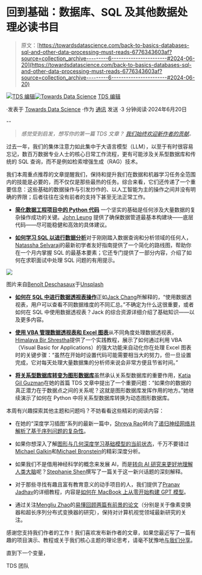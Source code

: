 # 回到基础：数据库、SQL 及其他数据处理必读书目

> 原文：[https://towardsdatascience.com/back-to-basics-databases-sql-and-other-data-processing-must-reads-6776343603af?source=collection_archive---------6-----------------------#2024-06-20](https://towardsdatascience.com/back-to-basics-databases-sql-and-other-data-processing-must-reads-6776343603af?source=collection_archive---------6-----------------------#2024-06-20)

[](https://towardsdatascience.medium.com/?source=post_page---byline--6776343603af--------------------------------)[![TDS 编辑](../Images/4b2d1beaf4f6dcf024ffa6535de3b794.png)](https://towardsdatascience.medium.com/?source=post_page---byline--6776343603af--------------------------------)[](https://towardsdatascience.com/?source=post_page---byline--6776343603af--------------------------------)[![Towards Data Science](../Images/a6ff2676ffcc0c7aad8aaf1d79379785.png)](https://towardsdatascience.com/?source=post_page---byline--6776343603af--------------------------------) [TDS 编辑](https://towardsdatascience.medium.com/?source=post_page---byline--6776343603af--------------------------------)

·发表于 [Towards Data Science](https://towardsdatascience.com/?source=post_page---byline--6776343603af--------------------------------) ·作为 [通讯]( /newsletter?source=post_page---byline--6776343603af--------------------------------) 发送 ·3 分钟阅读·2024年6月20日

--

> *感觉受到启发，想写你的第一篇 TDS 文章？* [*我们始终欢迎新作者的贡献*](http://bit.ly/write-for-tds)*。*

过去一年，我们的集体注意力如此集中于大语言模型（LLM），以至于有时很容易忘记，数百万数据专业人士的核心日常工作流程，更有可能涉及关系型数据库和传统的 SQL 查询，而不是例如检索增强生成（RAG）技术。

我们本周重点推荐的文章提醒我们，保持和提升我们在数据和机器学习任务全范围内的技能是必要的，而不仅仅是那些最热的任务。综合来看，它们还传递了一个重要信息：这些基础的数据操作与引发炒作的、以人工智能为主的操作之间并没有明确的界限；后者往往在没有前者的支持下甚至无法正常工作。

+   [**简化数据工程项目中的 Python 代码**](/simplifying-the-python-code-for-data-engineering-projects-95f0c41dc58a) 一个坚实的基础是任何涉及大量数据的复杂操作成功的关键。[John Leung](https://medium.com/u/6125e8835d3b?source=post_page---user_mention--6776343603af--------------------------------) 提供了确保数据管道最基本构建块——底层代码——尽可能稳健和高效的具体建议。

+   [**如何学习 SQL 以进行数据分析**](/how-to-learn-sql-for-data-analytics-5e50fa343b72)对于刚刚踏入数据查询和分析领域的任何人，[Natassha Selvaraj](https://medium.com/u/6a2ef1b1f09d?source=post_page---user_mention--6776343603af--------------------------------)的最新初学者友好指南提供了一个简化的路线图，帮助你在一个月内掌握 SQL 的最基本要素；它还专门提供了一部分内容，介绍了如何在求职面试中处理 SQL 问题的有用提示。

![](../Images/04b1aff3cb5abe5d250916c653626322.png)

图片来自[Benoît Deschasaux](https://unsplash.com/@benowa?utm_source=medium&utm_medium=referral)于[Unsplash](https://unsplash.com/?utm_source=medium&utm_medium=referral)

+   [**如何在 SQL 中进行数据透视表操作**](/how-to-pivot-tables-in-sql-88ef2ada5d96)正如[Jack Chang](https://medium.com/u/95808f83f510?source=post_page---user_mention--6776343603af--------------------------------)所解释的，“使用数据透视表，用户可以查看不同数据维度的不同汇总。”不确定为什么这很重要，或者如何在 SQL 中使用数据透视表？Jack 的综合资源详细介绍了基础知识——以及更多内容。

+   [**使用 VBA 管理数据透视表和 Excel 图表**](/managing-pivot-table-and-excel-charts-with-vba-3dc5d672dff0)从不同角度处理数据透视表，[Himalaya Bir Shrestha](https://medium.com/u/ba33e6d0d27b?source=post_page---user_mention--6776343603af--------------------------------)提供了一个实践教程，展示了如何通过利用 VBA（Visual Basic for Applications）的强大功能来自动化你在处理 Excel 图表时的关键步骤：“虽然在开始时设置代码可能需要相当大的努力，但一旦设置完成，它对每天处理大量数据集的分析师来说会非常方便且节省时间。”

+   [**将关系型数据库转变为图形数据库**](/turning-your-relational-database-into-a-graph-database-c4cee3d5c6d2)虽然承认关系型数据库的重要作用，[Katia Gil Guzman](https://medium.com/u/eb0a3e13b95e?source=post_page---user_mention--6776343603af--------------------------------)在她的首篇 TDS 文章中提出了一个重要问题：“如果你的数据的真正潜力在于数据点之间的关系呢？这就是图形数据库发挥作用的地方。”她继续演示了如何在 Python 中将关系型数据库转换为动态图形数据库。

本周有兴趣探索其他主题和问题吗？不妨看看这些精彩的阅读内容：

+   在她的“深度学习插图”系列的最新一篇中，[Shreya Rao](https://medium.com/u/99b63de2f2c3?source=post_page---user_mention--6776343603af--------------------------------)转向了[递归神经网络并解析了基于序列问题的复杂性](/deep-learning-illustrated-part-4-recurrent-neural-networks-d0121f27bc74)。

+   如果你想深入了解[图形与几何深度学习基础模型的当前状态](/foundation-models-in-graph-geometric-deep-learning-f363e2576f58)，千万不要错过[Michael Galkin](https://medium.com/u/4d4f8ddd1e68?source=post_page---user_mention--6776343603af--------------------------------)和[Michael Bronstein](https://medium.com/u/7b1129ddd572?source=post_page---user_mention--6776343603af--------------------------------)的精彩深度分析。

+   如果我们不是借用神经科学的概念来发展 AI，而是[转向 AI 研究来更好地理解人类大脑](/deep-reinforcement-learning-toward-integrated-and-unified-ai-823f665ed909)呢？[Stephanie Shen](https://medium.com/u/574ba7df600a?source=post_page---user_mention--6776343603af--------------------------------)撰写了一篇关于这一新兴话题的深刻解释。

+   对于那些寻找有趣且富有教育意义的动手项目的人，我们提供了[Pranav Jadhav](https://medium.com/u/f69499a861f?source=post_page---user_mention--6776343603af--------------------------------)的详细教程，内容是[如何在 MacBook 上从零开始构建 GPT 模型](/gpt-from-scratch-with-mlx-acf2defda30e)。

+   通过关注[Mengliu Zhao](https://medium.com/u/6db175d93233?source=post_page---user_mention--6776343603af--------------------------------)的[易懂回顾两篇有前景的论文](/a-patch-is-more-than-16-16-pixels-699359211513)（分别是关于像素变换器和超长序列分布式变换器的研究），保持对计算机视觉领域最新研究的关注。

感谢您支持我们作者的工作！我们喜欢发布新作者的文章，如果您最近写了一篇有趣的项目演示、教程或关于我们核心主题的理论思考，请毫不犹豫地[与我们分享](http://bit.ly/write-for-tds)。

直到下一个变量，

TDS 团队
